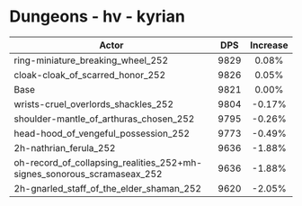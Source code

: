 # Dungeons - hv - kyrian
| Actor | DPS | Increase |
|---|:---:|:---:|
|ring-miniature_breaking_wheel_252|9829|0.08%|
|cloak-cloak_of_scarred_honor_252|9826|0.05%|
|Base|9821|0.00%|
|wrists-cruel_overlords_shackles_252|9804|-0.17%|
|shoulder-mantle_of_arthuras_chosen_252|9795|-0.26%|
|head-hood_of_vengeful_possession_252|9773|-0.49%|
|2h-nathrian_ferula_252|9636|-1.88%|
|oh-record_of_collapsing_realities_252+mh-signes_sonorous_scramaseax_252|9636|-1.88%|
|2h-gnarled_staff_of_the_elder_shaman_252|9620|-2.05%|
